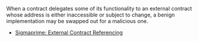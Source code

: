 When a contract delegates some of its functionality to an external contract whose address is either inaccessible or subject to change, a benign implementation may be swapped out for a malicious one.

- [Sigmaprime: External Contract Referencing](https://blog.sigmaprime.io/solidity-security.html#contract-reference)
